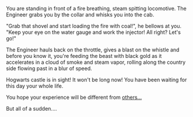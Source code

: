 You are standing in front of a fire breathing, steam spitting locomotive.
The Engineer grabs you by the collar and whisks you into the cab. 

"Grab that shovel and start loading the fire with coal!", he bellows at you.
"Keep your eye on the water gauge and work the injector! All right? Let's go!" 

The Engineer hauls back on the throttle, gives a blast on the whistle and
before you know it, you're feeding the beast with black gold as it accelerates
in a cloud of smoke and steam vapor, rolling along the country side flowing
past in a blur of speed.

Hogwarts castle is in sight! It won't be long now! You have been waiting for this day your whole life.

You hope your experience will be different from [others...](../magic/magic.md)

But all of a sudden....